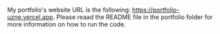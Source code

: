My portfolio's website URL is the following: https://portfolio-uzne.vercel.app.
Please reaad the README file in the portfolio folder for more information on how to run the code.
